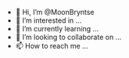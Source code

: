 - 👋 Hi, I’m @MoonBryntse
- 👀 I’m interested in ...
- 🌱 I’m currently learning ...
- 💞️ I’m looking to collaborate on ...
- 📫 How to reach me ...

<!---
MoonBryntse/MoonBryntse is a ✨ special ✨ repository because its `README.md` (this file) appears on your GitHub profile.
You can click the Preview link to take a look at your changes.
--->
